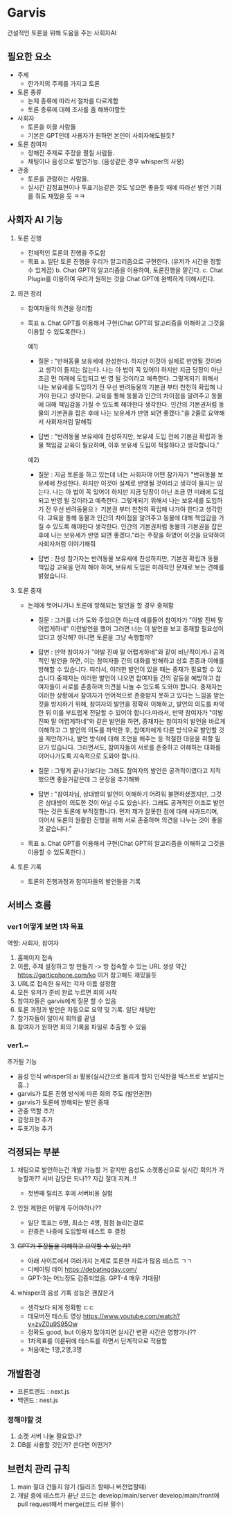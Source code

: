 # Garvis
건설적인 토론을 위해 도움을 주는 사회자AI

## 필요한 요소
   - 주제
        - 한가지의 주제를 가지고 토론
   - 토론 종류
        - 논제 종류에 따라서 절차를 다르게함
        - 토론 종류에 대해 조사를 좀 해봐야할듯
   - 사회자
        - 토론을 이끌 사람들
        - 기본은 GPT인데 사용자가 원하면 본인이 사회자해도될듯?
   - 토론 참여자
        - 정해진 주제로 주장을 펼칠 사람들.
        - 채팅이나 음성으로 발언가능. (음성같은 경우 whisper의 사용)
   - 관중
        - 토론을 관람하는 사람들.
        - 실시간 감정표현이나 투표기능같은 것도 넣으면 좋을듯 때에 따라선 발언 기회를 줘도 재밌을 듯 ㅋㅋ

## 사회자 AI 기능 
1. 토론 진행

    - 전체적인 토론의 진행을 주도함
    - 목표 
      a. 일단 토론 진행을 우리가 알고리즘으로 구현한다. (유저가 시간을 정할수 있게끔)
      b. Chat GPT의 알고리즘을 이용하여, 토론진행을 맡긴다.
      c. Chat Plugin를 이용하여 우리가 원하는 것을 Chat GPT에 완벽하게 이해시킨다.
    
2. 의견 정리 

    - 참여자들의 의견을 정리함
    - 목표
      a. Chat GPT를 이용해서 구현(Chat GPT의 알고리즘을 이해하고 그것을 이용할 수 있도록한다.)
        
        예1)  
        - 질문 : "반혀동물 보유세에 찬성한다. 하지만 이것아 실제로 반영될 것이라고 생각이 들지는 않는다. 나는 아 법이 꼭 있어야 하지만 지금 당장이 아닌 조금 먼 미래에 도입되고 반  영 될 것이라고 예측한다. 그렇게되기 위해서 나는 보유세를 도입하기 전 우선 반려동물의 기본권 부터 천천히 확립해 나가야 한다고 생각한다. 교육을 통해 동물과 인간의 차이점을 알려주고 동물에 대해 책임감을 가질 수 있도록 해야한다 생각한다. 인간의 기본권처럼 동물의 기본권을 잡은 후에 나는 보유세가 반영 되면 좋겠다."을 2줄로 요약해서 사회자처럼 말해줘
        
        - 답변 : "반려동물 보유세에 찬성하지만, 보유세 도입 전에 기본권 확립과 동물 책임감 교육이 필요하며, 이후 보유세 도입이 적절하다고 생각합니다."
              
        예2)  
        - 질문 : 지금 토론을 하고 있는데 너는 사회자야  어떤 참가자가 "반혀동물 보유세에 찬성한다. 하지만 이것아 실제로 반영될 것이라고 생각이 들지는 않는다. 나는 아 법이 꼭 있어야 하지만 지금 당장이 아닌 조금 먼 미래에 도입되고 반영 될 것이라고 예측한다. 그렇게되기 위해서 나는 보유세를 도입하기 전 우선 반려동물으ㅏ 기본권 부터 천천히 확립해 나가야 한다고 생각한다. 교육을 통해 동물과 인간의 차이점을 알려주고 동물에 대해 책임감을 가질 수 있도록 해야한다 생각한다. 인간의 기본권처럼 동물의 기본권을 잡은 후에 나는 보유세가 반영 되면 좋겠다."라는 주장을 하였어 이것을 요약하여 사회자처럼 이야기해줘  
            
        - 답변 :  찬성 참가자는 반려동물 보유세에 찬성하지만, 기본권 확립과 동물 책임감 교육을 먼저 해야 하며, 보유세 도입은 미래적인 문제로 보는 견해를 밝혔습니다.
    
3. 토론 중재

    - 논제에 벗어나거나 토론에 방해되는 발언을 할 경우 중재함
        - 질문 : 그거를 너가 도와 주었으면 하는데 예를들어 참여자가 "야발 진짜 말 어렵게하네" 이런발언을 했어 그러면 너는 이 발언을 보고 중재할 필요성이 있다고 생각해? 아니면 토론을 그냥 속행할까?
        
        - 답변 : 만약 참여자가 "야발 진짜 말 어렵게하네"와 같이 비난적이거나 공격적인 발언을 하면, 이는 참여자들 간의 대화를 방해하고 상호 존중과 이해를 방해할 수 있습니다. 따라서, 이러한 발언이 있을 때는 중재가 필요할 수 있습니다.중재자는 이러한 발언이 나오면 참여자들 간의 갈등을 예방하고 참여자들이 서로를 존중하며 의견을 나눌 수 있도록 도와야 합니다. 중재자는 이러한 상황에서 참여자가 언어적으로 존중받지 못하고 있다는 느낌을 받는 것을 방지하기 위해, 참여자의 발언을 정확히 이해하고, 발언의 의도를 파악한 뒤 이를 부드럽게 전달할 수 있어야 합니다.따라서, 만약 참여자가 "야발 진짜 말 어렵게하네"와 같은 발언을 하면, 중재자는 참여자의 발언을 바르게 이해하고 그 발언의 의도를 파악한 후, 참여자에게 다른 방식으로 발언할 것을 제안하거나, 발언 방식에 대해 조언을 해주는 등 적절한 대응을 취할 필요가 있습니다. 그러면서도, 참여자들이 서로를 존중하고 이해하는 대화를 이어나가도록 지속적으로 도와야 합니다.

        - 질문 : 그렇게 끝나기보다는 그래도 참여자의 발언은 공격적이였다고 지적했으면 좋을거같은데 그 문장을 추가해봐

        - 답변 : "참여자님, 상대방의 발언이 이해하기 어려워 불편하셨겠지만, 그것은 상대방이 의도한 것이 아닐 수도 있습니다. 그래도 공격적인 어조로 발언하는 것은 토론에 부적절합니다. 먼저 제가 잘못한 점에 대해 사과드리며, 이어서 토론의 원활한 진행을 위해 서로 존중하며 의견을 나누는 것이 좋을 것 같습니다."

    - 목표
      a. Chat GPT를 이용해서 구현(Chat GPT의 알고리즘을 이해하고 그것을 이용할 수 있도록한다.)
    
4. 토론 기록
    - 토론의 진행과정과 참여자들의 발언들을 기록

## 서비스 흐름
### ver1 어떻게 보면 1차 목표 
역할: 사회자, 참여자

1. 홈페이지 접속
2. 이름, 주제 설정하고 방 만들기 -> 방 접속할 수 있는 URL 생성 약간 https://garticphone.com/ko 이거 참고해도 재밌을듯 
3. URL로 접속한 유저는 각자 이름 설정함
4. 모든 유저가 준비 완료 누르면 회의 시작
6. 참여자들은 garvis에게 질문 할 수 있음
7. 토론 과정과 발언은 자동으로 요약 및 기록. 일단 채팅만
8. 참가자들이 알아서 회의를 끝냄
9. 참여자가 원하면 회의 기록을 파일로 추출할 수 있음

### ver1.~
추가될 기능
- 음성 인식 whisper의 ai 활용(실시간으로 들리게 할지 인식한걸 텍스트로 보낼지는 흠..)
- garvis가 토론 진행 방식에 따른 회의 주도 (발언권한)
- garvis가 토론에 방해되는 발언 중재
- 관중 역할 추가
- 감정표현 추가 
- 투표기능 추가



## 걱정되는 부분
1. 채팅으로 발언하는건 개발 가능할 거 같지만 음성도 소켓통신으로 실시간 회의가 가능할까?? 서버 감당은 되나?? 지갑 절대 지켜..!!
    - 첫번째 릴리즈 후에 서버비용 실험

2. 인원 제한은 어떻게 두어야하나?? 
    - 일단 목표는 6명, 최소는 4명, 점점 늘리는걸로
    - 관중은 나중에 도입할때 테스트 후 결정

3. ~~GPT가 주장들을 이해하고 요약할 수 있는가?~~
    - 아래 사이트에서 여러가지 논제로 토론한 자료가 많음 테스트 ㄱㄱ
    - 디베이팅 데이 https://debatingday.com/
    - GPT-3는 어느정도 검증되었음. GPT-4 매우 기대됨!

4. whisper의 음성 기록 성능은 괜찮은가
    - 생각보다 되게 정확함 ㄷㄷ
    - 데모버전 테스트 영상 https://www.youtube.com/watch?v=zvZ0u9S95Ow 
    - 정확도 good, but  이용자 많아지면 실시간 변환 시간은 영향가나??
    - 1차목표를 이룬뒤에 테스트를 하면서 단계적으로 적용함
    - 처음에는 1명,2명,3명

## 개발환경
- 프론트엔드 : next.js
- 백엔드 : nest.js

### 정해야할 것
 1. 소켓 서버 나눌 필요있나?
 2. DB를 사용할 것인가? 쓴다면 어떤거?

## 브런치 관리 규칙
1. main 절대 건들지 않기 (릴리즈 할때나 버전업할때)
2. 개발 중에 테스트가 끝난 코드는 develop/main/server  develop/main/front에 pull request해서 merge(코드 리뷰 필수)